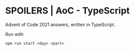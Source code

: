 # SPOILERS | AoC - TypeScript
Advent of Code 2021 answers, written in TypeScript.

Run with
```
npm run start <day> <part>
```